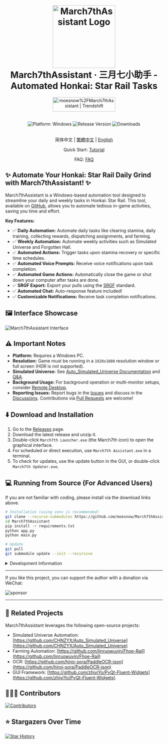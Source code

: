 <div align="center">
  <h1 align="center">
    <img src="./assets/screenshot/March7th.png" width="200" alt="March7thAssistant Logo">
    <br/>
    March7thAssistant · 三月七小助手 - Automated Honkai: Star Rail Tasks
  </h1>
  <p>
    <a href="https://trendshift.io/repositories/3892" target="_blank">
      <img src="https://trendshift.io/api/badge/repositories/3892" alt="moesnow%2FMarch7thAssistant | Trendshift" style="width: 200px; height: 46px;" width="250" height="46"/>
    </a>
  </p>
</div>

<br/>

<div align="center">
  <img alt="Platform: Windows" src="https://img.shields.io/badge/platform-Windows-blue?style=flat-square&color=4096d8" />
  <img alt="Release Version" src="https://img.shields.io/github/v/release/moesnow/March7thAssistant?style=flat-square&color=f18cb9" />
  <img alt="Downloads" src="https://img.shields.io/github/downloads/moesnow/March7thAssistant/total?style=flat-square&color=4096d8" />
</div>

<br/>

<div align="center">
  <p>
    简体中文 | <a href="./README_TW.md">繁體中文</a> | <a href="./README_EN.md">English</a>
  </p>
  <p>
    Quick Start: <a href="https://m7a.top/#/assets/docs/Tutorial">Tutorial</a>
  </p>
  <p>
    FAQ: <a href="https://m7a.top/#/assets/docs/FAQ">FAQ</a>
  </p>
</div>

## ✨ **Automate Your Honkai: Star Rail Daily Grind with March7thAssistant!** ✨

March7thAssistant is a Windows-based automation tool designed to streamline your daily and weekly tasks in Honkai: Star Rail.  This tool, available on [GitHub](https://github.com/moesnow/March7thAssistant), allows you to automate tedious in-game activities, saving you time and effort.

**Key Features:**

*   ✅ **Daily Automation:** Automate daily tasks like clearing stamina, daily training, collecting rewards, dispatching assignments, and farming.
*   ✅ **Weekly Automation:** Automate weekly activities such as Simulated Universe and Forgotten Hall.
*   ✅ **Automated Actions:** Trigger tasks upon stamina recovery or specific time schedules.
*   ✅ **Automated Voice Prompts:** Receive voice notifications upon task completion.
*   ✅ **Automated Game Actions:** Automatically close the game or shut down your computer after tasks are done.
*   ✅ **SRGF Export:** Export your pulls using the [SRGF](https://uigf.org/zh/standards/SRGF.html) standard.
*   ✅ **Automated Chat:** Auto-response feature included!
*   ✅ **Customizable Notifications:** Receive task completion notifications.

## 🖼️ Interface Showcase

![March7thAssistant Interface](assets/screenshot/README.png)

## ⚠️ Important Notes

*   **Platform:**  Requires a Windows PC.
*   **Resolution:**  Game must be running in a `1920x1080` resolution window or full screen (HDR is not supported).
*   **Simulated Universe:** See  [Auto_Simulated_Universe Documentation](https://github.com/Night-stars-1/Auto_Simulated_Universe_Docs/blob/docs/docs/guide/index.md) and [Q&A](https://github.com/Night-stars-1/Auto_Simulated_Universe_Docs/blob/docs/docs/guide/qa.md).
*   **Background Usage:** For background operation or multi-monitor setups, consider [Remote Desktop](https://m7a.top/#/assets/docs/Background).
*   **Reporting Issues:** Report bugs in the [Issues](https://github.com/moesnow/March7thAssistant/issues) and discuss in the [Discussions](https://github.com/moesnow/March7thAssistant/discussions).  Contributions via [Pull Requests](https://github.com/moesnow/March7thAssistant/pulls) are welcome!

## ⬇️ Download and Installation

1.  Go to the [Releases](https://github.com/moesnow/March7thAssistant/releases/latest) page.
2.  Download the latest release and unzip it.
3.  Double-click `March7th Launcher.exe` (the March7th icon) to open the graphical interface.
4.  For scheduled or direct execution, use `March7th Assistant.exe` in a terminal.
5.  To check for updates, use the update button in the GUI, or double-click `March7th Updater.exe`.

## 💻 Running from Source (For Advanced Users)

If you are not familiar with coding, please install via the download links above.

```bash
# Installation (using venv is recommended)
git clone --recurse-submodules https://github.com/moesnow/March7thAssistant
cd March7thAssistant
pip install -r requirements.txt
python app.py
python main.py

# Update
git pull
git submodule update --init --recursive
```

<details>
<summary>Development Information</summary>

You can get the crop parameters through the capture screenshot feature in the assistant's toolbox.

The `python main.py` command supports arguments like `fight`, `universe`, and `forgottenhall`.

</details>

---

If you like this project, you can support the author with a donation via WeChat:

![sponsor](assets/app/images/sponsor.jpg)

---

## 🤝 Related Projects

March7thAssistant leverages the following open-source projects:

*   Simulated Universe Automation: [https://github.com/CHNZYX/Auto_Simulated_Universe](https://github.com/CHNZYX/Auto_Simulated_Universe)
*   Farming Automation: [https://github.com/linruowuyin/Fhoe-Rail](https://github.com/linruowuyin/Fhoe-Rail)
*   OCR: [https://github.com/hiroi-sora/PaddleOCR-json](https://github.com/hiroi-sora/PaddleOCR-json)
*   GUI Framework: [https://github.com/zhiyiYo/PyQt-Fluent-Widgets](https://github.com/zhiyiYo/PyQt-Fluent-Widgets)

## 🧑‍🤝‍🧑 Contributors

<a href="https://github.com/moesnow/March7thAssistant/graphs/contributors">
  <img src="https://contrib.rocks/image?repo=moesnow/March7thAssistant" alt="Contributors"/>
</a>

## ⭐ Stargazers Over Time

[![Star History](https://starchart.cc/moesnow/March7thAssistant.svg?variant=adaptive)](https://starchart.cc/moesnow/March7thAssistant)